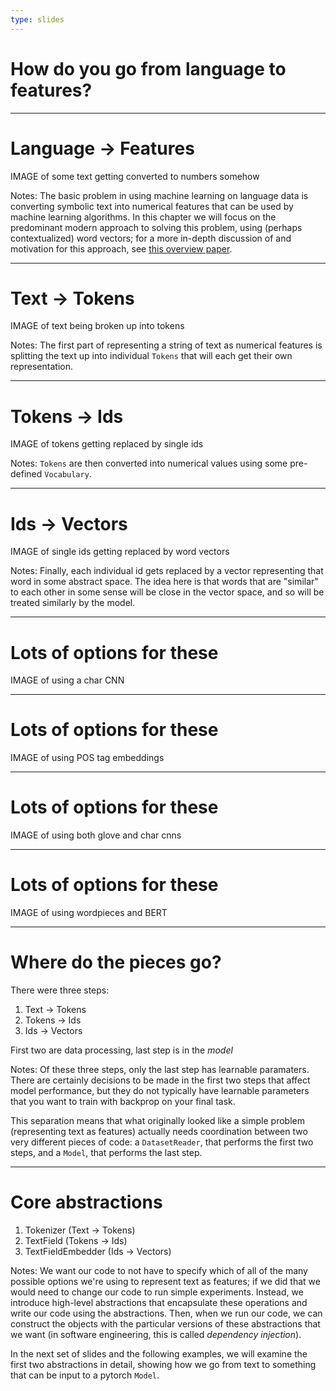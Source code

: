 ```yaml
---
type: slides
---
```


# How do you go from language to features?

---

# Language → Features

IMAGE of some text getting converted to numbers somehow

Notes: The basic problem in using machine learning on language data is converting symbolic text
into numerical features that can be used by machine learning algorithms.  In this chapter we will
focus on the predominant modern approach to solving this problem, using (perhaps contextualized)
word vectors; for a more in-depth discussion of and motivation for this approach, see [this
overview paper](https://arxiv.org/abs/1902.06006).

---

# Text → Tokens

IMAGE of text being broken up into tokens

Notes: The first part of representing a string of text as numerical features is splitting the text
up into individual `Tokens` that will each get their own representation.

---

# Tokens → Ids

IMAGE of tokens getting replaced by single ids

Notes: `Tokens` are then converted into numerical values using some pre-defined `Vocabulary`.

---

# Ids → Vectors

IMAGE of single ids getting replaced by word vectors

Notes: Finally, each individual id gets replaced by a vector representing that word in some
abstract space.  The idea here is that words that are "similar" to each other in some sense will be
close in the vector space, and so will be treated similarly by the model.

---

# Lots of options for these

IMAGE of using a char CNN

---

# Lots of options for these

IMAGE of using POS tag embeddings

---

# Lots of options for these

IMAGE of using both glove and char cnns

---

# Lots of options for these

IMAGE of using wordpieces and BERT

---

# Where do the pieces go?

There were three steps:

1. Text → Tokens
2. Tokens → Ids
3. Ids → Vectors

First two are data processing, last step is in the *model*

Notes: Of these three steps, only the last step has learnable paramaters.  There are certainly
decisions to be made in the first two steps that affect model performance, but they do not
typically have learnable parameters that you want to train with backprop on your final task.

This separation means that what originally looked like a simple problem (representing text as
features) actually needs coordination between two very different pieces of code: a `DatasetReader`,
that performs the first two steps, and a `Model`, that performs the last step.

---

# Core abstractions

1. Tokenizer (Text → Tokens)
2. TextField (Tokens → Ids)
3. TextFieldEmbedder (Ids → Vectors)

Notes: We want our code to not have to specify which of all of the many possible options we're
using to represent text as features; if we did that we would need to change our code to run simple
experiments.  Instead, we introduce high-level abstractions that encapsulate these operations and
write our code using the abstractions.  Then, when we run our code, we can construct the objects
with the particular versions of these abstractions that we want (in software engineering, this is
called _dependency injection_).

In the next set of slides and the following examples, we will examine the first two abstractions in
detail, showing how we go from text to something that can be input to a pytorch `Model`.
